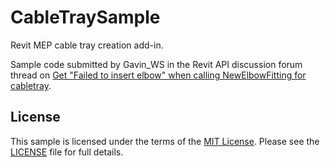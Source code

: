 CableTraySample
===============

Revit MEP cable tray creation add-in.

Sample code submitted by Gavin_WS in the Revit API discussion forum thread on
[Get "Failed to insert elbow" when calling NewElbowFitting for cabletray](http://forums.autodesk.com/t5/revit-api/get-quot-failed-to-insert-elbow-quot-when-calling/m-p/5398815).


License
-------

This sample is licensed under the terms of the [MIT License](http://opensource.org/licenses/MIT). Please see the [LICENSE](LICENSE) file for full details.
